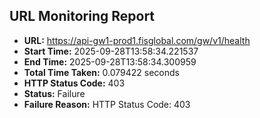 ## URL Monitoring Report

- **URL:** https://api-gw1-prod1.fisglobal.com/gw/v1/health
- **Start Time:** 2025-09-28T13:58:34.221537
- **End Time:** 2025-09-28T13:58:34.300959
- **Total Time Taken:** 0.079422 seconds
- **HTTP Status Code:** 403
- **Status:** Failure
- **Failure Reason:** HTTP Status Code: 403

